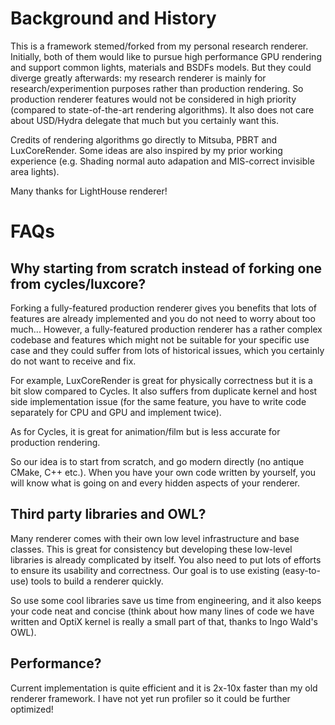 # Background and History
This is a framework stemed/forked from my personal research renderer.
Initially, both of them would like to pursue high performance GPU rendering and support common lights, materials and BSDFs models.
But they could diverge greatly afterwards: my research renderer is mainly for research/experimention purposes rather than production rendering. So production renderer features would not be considered in high priority (compared to state-of-the-art rendering algorithms). It also does not care about USD/Hydra delegate that much but you certainly want this.

Credits of rendering algorithms go directly to Mitsuba, PBRT and LuxCoreRender.
Some ideas are also inspired by my prior working experience (e.g. Shading normal auto adapation and MIS-correct invisible area lights).

Many thanks for LightHouse renderer!

# FAQs
## Why starting from scratch instead of forking one from cycles/luxcore?
Forking a fully-featured production renderer gives you benefits that lots of features are already implemented and you do not need to worry about too much...
However, a fully-featured production renderer has a rather complex codebase and features which might not be suitable for your specific use case and they could suffer from lots of historical issues, which you certainly do not want to receive and fix.

For example, LuxCoreRender is great for physically correctness but it is a bit slow compared to Cycles. It also suffers from duplicate kernel and host side implementation issue (for the same feature, you have to write code separately for CPU and GPU and implement twice).

As for Cycles, it is great for animation/film but is less accurate for production rendering.

So our idea is to start from scratch, and go modern directly (no antique CMake, C++ etc.).
When you have your own code written by yourself, you will know what is going on and every hidden aspects of your renderer.

## Third party libraries and OWL?
Many renderer comes with their own low level infrastructure and base classes.
This is great for consistency but developing these low-level libraries is already complicated by itself.
You also need to put lots of efforts to ensure its usability and correctness.
Our goal is to use existing (easy-to-use) tools to build a renderer quickly.

So use some cool libraries save us time from engineering, and it also keeps your code neat and concise (think about how many lines of code we have written and OptiX kernel is really a small part of that, thanks to Ingo Wald's OWL).

## Performance?
Current implementation is quite efficient and it is 2x-10x faster than my old renderer framework.
I have not yet run profiler so it could be further optimized!